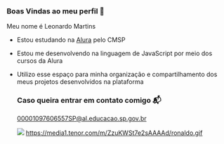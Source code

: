### Boas Vindas ao meu perfil 🖤

Meu nome é Leonardo Martins 

- Estou estudando na [Alura](https://www.alura.com.br) pelo CMSP 
- Estou me desenvolvendo na linguagem de JavaScript por meio dos cursos da Alura
- Utilizo esse espaço para minha organização e compartilhamento dos meus projetos desenvolvidos na plataforma

  ### Caso queira entrar em contato comigo 📬

  00001097606557SP@al.educacao.sp.gov.br
  
  ![](https://media1.tenor.com/m/ZzuKWSt7e2sAAAAd/ronaldo.gif)
  https://media1.tenor.com/m/ZzuKWSt7e2sAAAAd/ronaldo.gif
